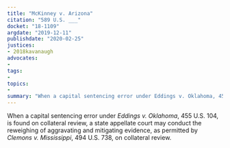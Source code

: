 ```yaml
---
title: "McKinney v. Arizona"
citation: "589 U.S. ___"
docket: "18-1109"
argdate: "2019-12-11"
publishdate: "2020-02-25"
justices:
- 2018kavanaugh
advocates:
- 
tags:
- 
topics:
- 
summary: "When a capital sentencing error under Eddings v. Oklahoma, 455 U.S. 104, is found on collateral review, a state appellate court may conduct the reweighing of aggravating and mitigating evidence, as permitted by Clemons v. Mississippi, 494 U.S. 738, on collateral review."
---
```

When a capital sentencing error under *Eddings v. Oklahoma*, 455 U.S. 104, is found on collateral review, a state appellate court may conduct the reweighing of aggravating and mitigating evidence, as permitted by *Clemons v. Mississippi*, 494 U.S. 738, on collateral review.